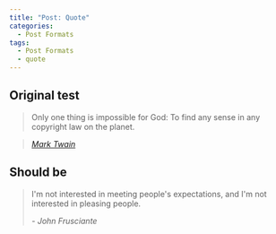 ```yaml
---
title: "Post: Quote"
categories:
  - Post Formats
tags:
  - Post Formats
  - quote
---
```


## Original test

> Only one thing is impossible for God: To find any sense in any copyright law on the planet.

> <cite><a href="http://www.brainyquote.com/quotes/quotes/m/marktwain163473.html">Mark Twain</a></cite>

## Should be

<blockquote>
  <p>I'm not interested in meeting people's expectations, and I'm not interested in pleasing people.</p>
  <cite>- John Frusciante</cite>
</blockquote>

